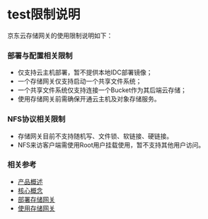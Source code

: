 # test限制说明

京东云存储网关的使用限制说明如下：

### 部署与配置相关限制

- 仅支持云主机部署，暂不提供本地IDC部署镜像；
- 一个存储网关仅支持启动一个共享文件系统；
- 一个共享文件系统仅支持连接一个Bucket作为其后端云存储；
- 使用存储网关前需确保开通云主机及对象存储服务。

### NFS协议相关限制

- 存储网关目前不支持随机写、文件锁、软链接、硬链接。
- NFS来访客户端需使用Root用户挂载使用，暂不支持其他用户访问。

### 相关参考
- [产品概述](../Introduction/Product-Overview.md)
- [核心概念](../Introduction/Core-Concepts.md)
- [部署存储网关](../Operation-Guide/Installation-Configuration.md)
- [使用存储网关](../Operation-Guide/Use-Storage-Gateway.md)
